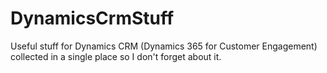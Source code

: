 # DynamicsCrmStuff

Useful stuff for Dynamics CRM (Dynamics 365 for Customer Engagement) collected in a single place so I don't forget about it.